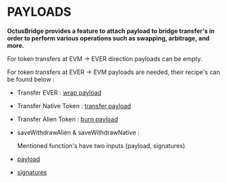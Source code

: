 # PAYLOADS

**OctusBridge provides a feature to attach payload to bridge transfer's in order to perform various operations such as swapping, arbitrage, and more.**

For token transfers at EVM -> EVER direction payloads can be empty.

For token transfers at EVER -> EVM payloads are needed, their recipe's can be found below :

- Transfer EVER : [wrap payload](../../scripts/EVER-TO-EVM/scripts/helpers/buildWrapPayload.ts)
- Transfer Native Token : [transfer payload](../../scripts/EVER-TO-EVM/scripts/helpers/buildTransferPayload.ts)
- Transfer Alien Token : [burn payload](../../scripts/EVER-TO-EVM/scripts/helpers/buildBurnPayload.ts)
- saveWithdrawAlien & saveWithdrawNative :

  Mentioned function's have two inputs (payload, signatures)

- [payload](../../scripts/EVER-TO-EVM/scripts/helpers/buildSaveWithdrawPayload.ts)
- [signatures](../../scripts/EVER-TO-EVM/scripts/helpers/getSignatures.ts)
